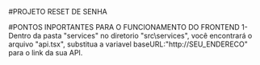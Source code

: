 #PROJETO RESET DE SENHA

#PONTOS INPORTANTES PARA O FUNCIONAMENTO DO FRONTEND
1- Dentro da pasta "services" no diretorio "src\services", você encontrará o arquivo "api.tsx", substitua a variavel baseURL:"http://SEU_ENDERECO" para o link da sua API.
